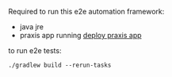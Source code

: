 Required to run this e2e automation framework:
 * java jre
 * praxis app running [deploy praxis app](../../app/README.md)


to run e2e tests:

```
./gradlew build --rerun-tasks
```

